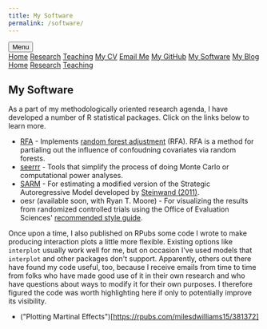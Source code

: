 ```yaml
---
title: My Software
permalink: /software/
---
```


<!-- Load an icon library -->
<link rel="stylesheet" href="https://cdnjs.cloudflare.com/ajax/libs/font-awesome/4.7.0/css/font-awesome.min.css">

<div class="topnav">
  <div class="dropdown">
        <button class="dropbtn">
        <i class="fa fa-navicon"></i> Menu</button>
        <div class="dropdown-content">
            <a href="https://milesdwilliams15.github.io/"><i class="fa fa-fw fa-home"></i> Home</a>
            <a href="https://milesdwilliams15.github.io/research/"><i class="fa fa-fw fa-area-chart"></i> Research</a>
            <a href="https://milesdwilliams15.github.io/teaching/"><i class="fa fa-fw fa-mortar-board"></i> Teaching</a>
            <a href="https://github.com/milesdwilliams15/job-market-materials/raw/main/cv.pdf"><i class="fa fa-fw fa-file"></i> My CV</a>
            <a href="{{ site.data.social-media.email.href }}{{ site.data.social-media.email.id }}"><i class="fa fa-fw fa-envelope"></i> Email Me</a>
            <a href="{{ site.github.owner_url }}"><i class="fa fa-fw fa-code-fork"></i> My GitHub</a>
            <a href = "https://milesdwilliams15.github.io/software/"><i class="fa fa-fw fa-gears"></i>My Software</a>
            <a href="https://milesdwilliams15.github.io/blog/"><i class="fa fa-fw fa-pencil"></i> My Blog</a>
        </div>
    </div>
  <a href="https://milesdwilliams15.github.io/"><i class="fa fa-fw fa-home"></i> Home</a>
  <a href="https://milesdwilliams15.github.io/research/"><i class="fa fa-fw fa-area-chart"></i> Research</a>
  <a href="https://milesdwilliams15.github.io/teaching/"><i class="fa fa-fw fa-mortar-board"></i> Teaching</a>
</div>

<p> </p>

## My Software

As a part of my methodologically oriented research agenda, I have developed a number of R statistical packages. Click on the links below to learn more.

<ul>
  <li><a href = "https://github.com/milesdwilliams15/RFA">RFA</a> - Implements <a href = "https://rpubs.com/milesdwilliams15/rfa-vignette">random forest adjustment</a> (RFA). RFA is a method for partialing out the influence of confoudning covariates via random forests.</li>
  <li><a href = "https://github.com/milesdwilliams15/seerrr">seerrr</a> - Tools that simplify the process of doing Monte Carlo or computational power analyses.</li>
  <li><a href = "https://github.com/milesdwilliams15/SARM">SARM</a> - For estimating a modified version of the Strategic Autoregressive Model developed by <a href = "https://www.cambridge.org/core/journals/political-analysis/article/estimating-freeriding-behavior-the-stratam-model/0CBD6176E53848732CEC2C151A491212">Steinwand (2011)</a>.</li>
  <li>oesr (available soon, with Ryan T. Moore) - For visualizing the results from randomized controlled trials using the Office of Evaluation Sciences' <a href = "https://oes.gsa.gov/assets/files/reporting-statistical-results.pdf">recommended style guide</a>.</li>
</ul>

Once upon a time, I also published on RPubs some code I wrote to make producing interaction plots a little more flexible. Existing options like `interplot` usually work well for me, but on occasion I've used models that `interplot` and other packages don't support. Apparently, others out there have found my code useful, too, because I receive emails from time to time from folks who have made good use of it in their own research and who have questions about ways to modify it for their own purposes. I therefore figured the code was worth highlighting here if only to potentially improve its visibility. 

  - ("Plotting Martinal Effects")[https://rpubs.com/milesdwilliams15/381372]